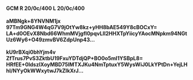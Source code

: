 #### GCM R 20/0c/400 L 20/0c/400
**aMBNgk+8YNVNM1jx**<br/>**97Tm9GNG4W4qG7V9jOtYw8kz+yHH8bAE549Y8cBOCxY=**<br/>**LA+d0OEvX8Nbd66WhmMVjgfI0pqvLll2HHXTpYiicyYAocMNpkm94NGtUz6Wy6+O49zmvBV6ZdpUnp43...**<br/><br/>
**kU9rBXqi0bhYjm4v**<br/>**ZfTrus7PvS3ZktbU19FxuYDTdjQP+BO0o5mI1YSBpL8=**<br/>**HRfEE+0ldszlXoyMBD75lMTXJKu4NmTptuxY5WysWiJ0LkYPtDn+YejLHhl/NYyOkWWxytwJ7kZlkXrJ...**